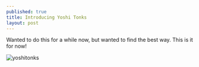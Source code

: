 ```yaml
---
published: true
title: Introducing Yoshi Tonks
layout: post
---
```

Wanted to do this for a while now, but wanted to find the best way. This is it for now!

![yoshitonks](https://c2.staticflickr.com/6/5330/17415855993_0bb511a4d8.jpg)
